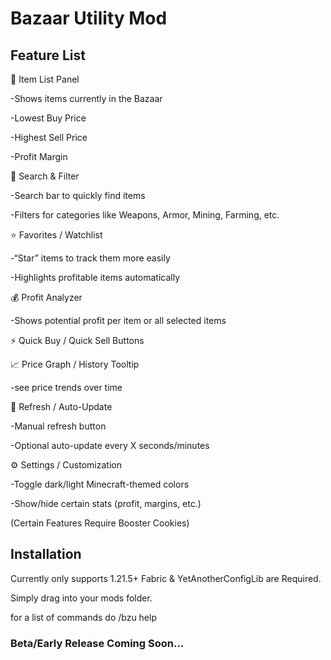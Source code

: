 # Bazaar Utility Mod

## Feature List 

📜 Item List Panel

-Shows items currently in the Bazaar

-Lowest Buy Price

-Highest Sell Price

-Profit Margin


🔎 Search & Filter

-Search bar to quickly find items

-Filters for categories like Weapons, Armor, Mining,  Farming, etc.


⭐ Favorites / Watchlist

-“Star” items to track them more easily

-Highlights profitable items automatically


💰 Profit Analyzer

-Shows potential profit per item or all selected items


⚡ Quick Buy / Quick Sell Buttons


📈 Price Graph / History Tooltip

-see price trends over time


🔄 Refresh / Auto-Update

-Manual refresh button

-Optional auto-update every X seconds/minutes 


⚙️ Settings / Customization

-Toggle dark/light Minecraft-themed colors

-Show/hide certain stats (profit, margins, etc.)

(Certain Features Require Booster Cookies)

## Installation
Currently only supports 1.21.5+
Fabric & YetAnotherConfigLib are Required.

Simply drag into your mods folder.

for a list of commands do /bzu help

### Beta/Early Release Coming Soon...

